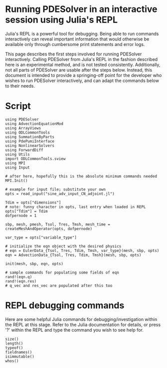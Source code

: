 # Running PDESolver in an interactive session using Julia's REPL

Julia's REPL is a powerful tool for debugging. 
Being able to run commands interactively can reveal important information 
 that would otherwise be available only through cumbersome print statements and
 error logs.

This page describes the first steps involved for running PDESolver interactively.
Calling PDESolver from Julia's REPL in the fashion described here is an experimental 
  method, and is not tested consistently.
Additionally, not all parts of PDESolver are usable after the steps below.
Instead, this document is intended to provide a springing-off point for the developer 
  who wishes to run PDESolver interactively, and can adapt the commands below to their needs.

# Script

```
using PDESolver
using AdvectionEquationMod
using ArrayViews
using ODLCommonTools
using SummationByParts
using PdePumiInterface
using NonlinearSolvers
using ForwardDiff
using Utils
import ODLCommonTools.sview
using MPI
using Input

# after here, hopefully this is the absolute minimum commands needed
MPI.Init()

# example for input file; substitute your own
opts = read_input("sine_adv_input_CN_adjoint.jl")

Tdim = opts["dimensions"]
# note: funny character in opts, last entry when loaded in REPL
opts["Tdim"] = Tdim
dofpernode = 1

sbp, mesh, pmesh, Tsol, Tres, Tmsh, mesh_time = createMeshAndOperator(opts, dofpernode)

var_type = opts["variable_type"]

# initialize the eqn object with the desired physics
# eqn = EulerData_{Tsol, Tres, Tdim, Tmsh, var_type}(mesh, sbp, opts)
eqn = AdvectionData_{Tsol, Tres, Tdim, Tmsh}(mesh, sbp, opts)

init(mesh, sbp, eqn, opts)

# sample commands for populating some fields of eqn
rand!(eqn.q)
rand!(eqn.res)
# q_vec and res_vec are populated after this too
```

# REPL debugging commands

Here are some helpful Julia commands for debugging/investigation within the REPL at this stage.
Refer to the Julia documentation for details, or press '?' within the REPL 
  and type the command you wish to see help for.

```
size()
length()
typeof()
fieldnames()
isimmutable()
whos()
```

